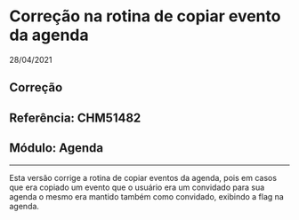 # Correção na rotina de copiar evento da agenda
28/04/2021
## Correção
## Referência: CHM51482
## Módulo: Agenda
***

Esta versão corrige a rotina de copiar eventos da agenda, pois em casos que era copiado um evento que o usuário era um convidado para sua agenda o mesmo era mantido também como convidado, exibindo a flag na agenda.